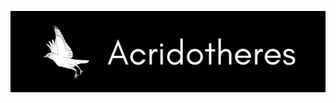 <p align="center">
  <img src="https://raw.githubusercontent.com/Acridotheres/.github/main/profile/logo-full.png">
</p>
